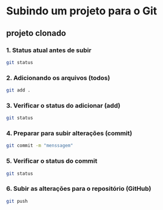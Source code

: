 # Subindo um projeto para o Git 
## projeto  clonado 

### 1. Status atual antes de subir 
``` bash
git status
```

### 2. Adicionando  os arquivos (todos)  
``` bash
git add .
```
### 3. Verificar o status do adicionar (add)
``` bash
git status
```
### 4. Preparar para subir alterações (commit)
``` bash
git commit -m "menssagem"
```

### 5. Verificar o status do commit 
``` bash
git status
```

### 6. Subir as alterações para o repositório (GitHub)
``` bash
git push
```